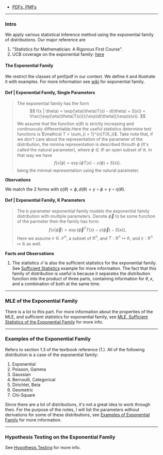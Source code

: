 - [PDFs, PMFs](PDFs,%20PMFs.md)

---
### **Intro**

We apply various statistical inference method using the exponential family of distributions. Our major reference are 
1. "Statistics for Mathematician: A Rigorous First Course". 
2. UCB coverage on the exponential family: [here](https://people.eecs.berkeley.edu/~jordan/courses/260-spring10/other-readings/chapter8.pdf)


#### **The Exponential Family**

We restrict the classes of pmf/pdf in our context. We define it and illustrate it with examples. For more information see [wiki](https://en.wikipedia.org/wiki/Exponential_family) for exponential family. 

#### **Def | Exponential Family, Single Parameters**
> The exponential family has the form 
> $$
> f(x | \theta) = \exp(\eta(\theta)T(x) - d(\theta) + S(x)) = \frac{\exp(\eta(\theta)T(x))}{\exp(d(\theta))}\exp(s(x)). 
> $$ 
> We assume that the function $\eta(\theta)$ is strictly increasing and continuously differentiable.Here the useful statistics determine test functions is $\mathcal T = \sum_{i = 1}^{n}T(X_i)$. Take note that, if we don't care about the representation of the parameter of the distribution, the minima representation is described throuth $\phi$ (It's called the natural parameter), where $\phi \in \Phi$ an open subset of $\mathbb R$. In that way we have
> $$
>   f(x| \phi) = \exp(\phi T(x) - \gamma(\phi) + S(x)). 
> $$
> being the minmal representation using the natural parameter. 

**Obervations**

We match the 2 forms with $\eta(\theta) = \phi, d(\theta) = \gamma\circ \phi = \gamma\circ \eta(\theta)$. 

#### **Def | Exponential Family, K Parameters**
> The k-parameter exponential family models the exponential family distribution with multiple parameters. Denote $\vec \phi$ to be some function of the parmeter then the family has form: 
> $$
>   f(x | \vec\phi) = \exp\left(\vec \phi^T T(x) - \gamma (\vec \phi) - S(x)\right),  
> $$
> Here we assume $x \in \mathcal X^n$, a subset of $\mathbb R^n$, and $T: \mathbb R^n \mapsto \mathbb R$, and $\gamma: \mathbb R^n\mapsto \mathbb R$ as well. 

**Facts and Observations**

1. The statistics $\mathcal T$ is also the sufficient statistics for the exponential family. See [Sufficient Statistics](Sufficient%20Statistics.md) example for more information. The fact that this family of distribution is useful is because it separates the distribution function into the product of three parts, containing information for $\theta, x$, and a combination of both at the same time. 



---
### **MLE of the Exponential Family**

There is a lot to this part. For more information about the properties of the MLE, and sufficient statistics for exponential family, see [MLE, Sufficient Statistics of the Exponential Family](MLE,%20Sufficient%20Statistics%20of%20the%20Exponential%20Family.md) for more info. 

---
### **Examples of the Exponential Family**

Refers to section 1.3 of the textbook reference (1.). All of the following distribution is a case of the exponential family: 
1. Exponential 
2. Poisson, Gamma
3. Gaussian
4. Bernoulli, Categorical
5. Dirichlet, Beta
6. Geometric
7. Chi-Square

Since there are a lot of distributions, it's not a great idea to work through then. For the purpose of the notes, I will list the parameters without derivations for some of these distributions, see [Examples of Exponential Family](Examples%20of%20Exponential%20Family.md) for more information. 


---
### **Hypothesis Testing on the Exponential Family**

See [Hypothesis Testing](Hypothesis%20Testing.md) for more info. 

